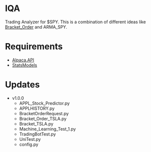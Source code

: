 # IQA
Trading Analyzer for $SPY. This is a combination of different ideas like [Bracket_Order](https://github.com/SamualBrusky/IQA/blob/main/ECON/Bracket_Order_TSLA.py) and ARMA_SPY.

# Requirements
 - [Alpaca.API](https://github.com/alpacahq/alpaca-trade-api-python)
 - [StatsModels](https://github.com/statsmodels/statsmodels)

# Updates
 - v1.0.0
    - APPL_Stock_Predictor.py
    - APPLHISTORY.py
    - BracketOrderRequest.py
    - Bracket_Order_TSLA.py
    - Bracket_TSLA.py
    - Machine_Learning_Test_1.py
    - TradingBotTest.py
    - UniTest.py
    - config.py
      

 
  
 

  

   
